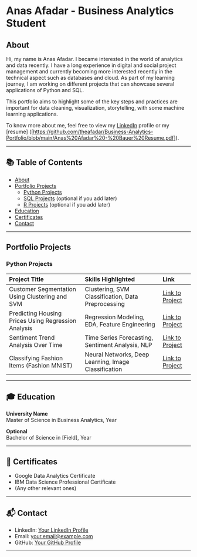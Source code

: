 # Anas Afadar - Business Analytics Student

## About

Hi, my name is Anas Afadar. 
I became interested in the world of analytics and data recently. I have a long experience in digital and social project management and currently becoming more interested recently in the technical aspect such as databases and cloud.
As part of my learning journey, I am working on different projects that can showcase several applications of Python and SQL. 

This portfolio aims to highlight some of the key steps and practices are important for data cleaning, visualization, storytelling, with some machine learning applications. 

To know more about me, feel free to view my [LinkedIn]([https://www.linkedin.com/in/your-profile-link/](https://www.linkedin.com/in/anas-k-afadar/)) profile or my [resume] ([https://github.com/theafadar/Business-Analytics-Portfolio/blob/main/Anas%20Afadar%20-%20Bauer%20Resume.pdf]). 

---

## 📚 Table of Contents

- [About](#about)
- [Portfolio Projects](#portfolio-projects)
  - [Python Projects](#python-projects)
  - [SQL Projects](#sql-projects) (optional if you add later)
  - [R Projects](#r-projects) (optional if you add later)
- [Education](#education)
- [Certificates](#certificates)
- [Contact](#contact)

---

## Portfolio Projects

### Python Projects

| Project Title | Skills Highlighted | Link |
|:---|:---|:---|
| Customer Segmentation Using Clustering and SVM | Clustering, SVM Classification, Data Preprocessing | [Link to Project](link) |
| Predicting Housing Prices Using Regression Analysis | Regression Modeling, EDA, Feature Engineering | [Link to Project](link) |
| Sentiment Trend Analysis Over Time | Time Series Forecasting, Sentiment Analysis, NLP | [Link to Project](link) |
| Classifying Fashion Items (Fashion MNIST) | Neural Networks, Deep Learning, Image Classification | [Link to Project](link) |

---

## 🎓 Education

**University Name**  
Master of Science in Business Analytics, Year

**Optional**  
Bachelor of Science in [Field], Year

---

## 📜 Certificates

- Google Data Analytics Certificate
- IBM Data Science Professional Certificate
- (Any other relevant ones)

---

## 📬 Contact

- LinkedIn: [Your LinkedIn Profile](link)
- Email: your.email@example.com
- GitHub: [Your GitHub Profile](link)

---
